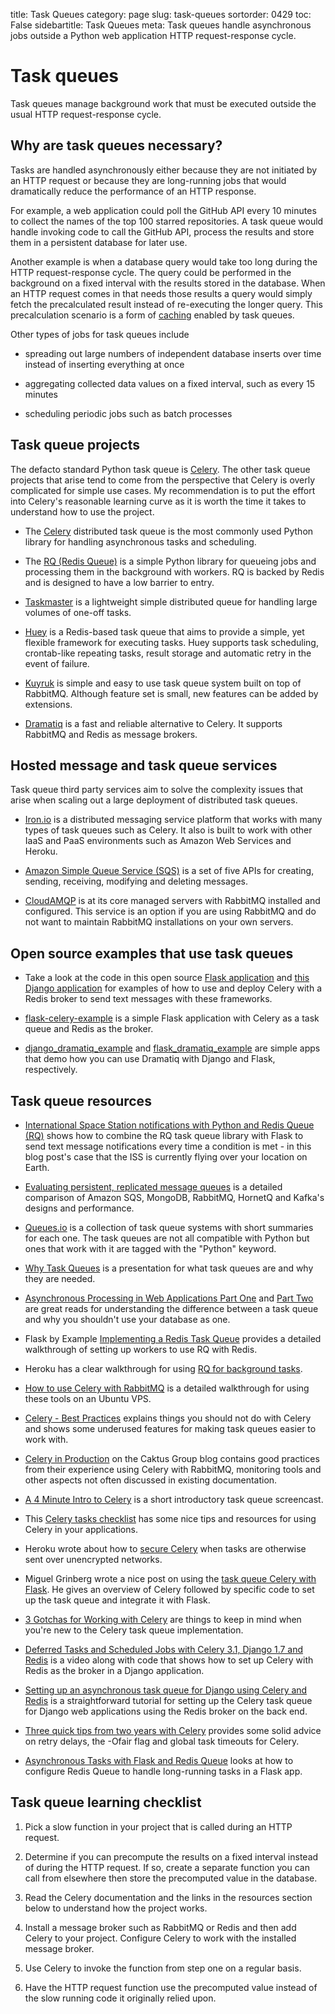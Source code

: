 title: Task Queues
category: page
slug: task-queues
sortorder: 0429
toc: False
sidebartitle: Task Queues
meta: Task queues handle asynchronous jobs outside a Python web application HTTP request-response cycle.


# Task queues
Task queues manage background work that must be executed outside the usual
HTTP request-response cycle.


## Why are task queues necessary?
Tasks are handled asynchronously either because they are not initiated by
an HTTP request or because they are long-running jobs that would dramatically
reduce the performance of an HTTP response.

For example, a web application could poll the GitHub API every 10 minutes to
collect the names of the top 100 starred repositories. A task queue would
handle invoking code to call the GitHub API, process the results and store them
in a persistent database for later use.

Another example is when a database query would take too long during the HTTP
request-response cycle. The query could be performed in the background on a
fixed interval with the results stored in the database. When an
HTTP request comes in that needs those results a query would simply fetch the
precalculated result instead of re-executing the longer query.
This precalculation scenario is a form of [caching](/caching.html) enabled
by task queues.

Other types of jobs for task queues include

* spreading out large numbers of independent database inserts over time
  instead of inserting everything at once

* aggregating collected data values on a fixed interval, such as every
  15 minutes

* scheduling periodic jobs such as batch processes


## Task queue projects
The defacto standard Python task queue is [Celery](/celery.html). The other
task queue projects that arise tend to come from the perspective that
Celery is overly complicated for simple use cases. My recommendation is to
put the effort into Celery's reasonable learning curve as it is worth the
time it takes to understand how to use the project.

* The [Celery](/celery.html) distributed task queue is the
  most commonly used Python library for handling asynchronous tasks and
  scheduling.

* The [RQ (Redis Queue)](/redis-queue-rq.html) is a simple Python
  library for queueing jobs and processing them in the background with
  workers. RQ is backed by Redis and is designed to have a low barrier to
  entry.

* [Taskmaster](https://github.com/dcramer/taskmaster) is a lightweight simple
  distributed queue for handling large volumes of one-off tasks.

* [Huey](http://huey.readthedocs.org/en/latest/) is a Redis-based task
  queue that aims to provide a simple, yet flexible framework for
  executing tasks. Huey supports task scheduling, crontab-like repeating
  tasks, result storage and automatic retry in the event of failure.

* [Kuyruk](https://kuyruk.readthedocs.io) is simple and easy to use task queue
  system built on top of RabbitMQ. Although feature set is small, new features
  can be added by extensions.

* [Dramatiq](https://dramatiq.io) is a fast and reliable alternative
  to Celery.  It supports RabbitMQ and Redis as message brokers.


## Hosted message and task queue services
Task queue third party services aim to solve the complexity issues that arise
when scaling out a large deployment of distributed task queues.

* [Iron.io](http://www.iron.io/) is a distributed messaging service platform
  that works with many types of task queues such as Celery. It also is built
  to work with other IaaS and PaaS environments such as Amazon Web Services
  and Heroku.

* [Amazon Simple Queue Service (SQS)](http://aws.amazon.com/sqs/) is a
  set of five APIs for creating, sending, receiving, modifying and deleting
  messages.

* [CloudAMQP](http://www.cloudamqp.com/) is at its core managed servers with
  RabbitMQ installed and configured. This service is an option if you are
  using RabbitMQ and do not want to maintain RabbitMQ installations on your
  own servers.


## Open source examples that use task queues
* Take a look at the code in this open source
  [Flask application](https://www.twilio.com/docs/howto/walkthrough/appointment-reminders/python/flask)
  and
  [this Django application](https://www.twilio.com/docs/howto/walkthrough/appointment-reminders/python/django)
  for examples of how to use and deploy Celery with a Redis broker to
  send text messages with these frameworks.

* [flask-celery-example](https://github.com/thrisp/flask-celery-example) is
  a simple Flask application with Celery as a task queue and Redis as
  the broker.

* [django_dramatiq_example](https://github.com/Bogdanp/django_dramatiq_example) and
  [flask_dramatiq_example](https://github.com/Bogdanp/flask_dramatiq_example)
  are simple apps that demo how you can use Dramatiq with Django and
  Flask, respectively.


## Task queue resources
* [International Space Station notifications with Python and Redis Queue (RQ)](https://www.twilio.com/blog/2015/11/international-space-station-notifications-with-python-redis-queue-and-twilio-copilot.html)
  shows how to combine the RQ task queue library with Flask to send
  text message notifications every time a condition is met - in this blog
  post's case that the ISS is currently flying over your location on
  Earth.

* [Evaluating persistent, replicated message queues](http://www.warski.org/blog/2014/07/evaluating-persistent-replicated-message-queues/)
  is a detailed comparison of Amazon SQS, MongoDB, RabbitMQ, HornetQ and
  Kafka's designs and performance.

* [Queues.io](http://queues.io/) is a collection of task queue systems with
  short summaries for each one. The task queues are not all compatible with
  Python but ones that work with it are tagged with the "Python" keyword.

* [Why Task Queues](http://www.slideshare.net/bryanhelmig/task-queues-comorichweb-12962619)
  is a presentation for what task queues are and why they are needed.

* [Asynchronous Processing in Web Applications Part One](http://blog.thecodepath.com/2012/11/15/asynchronous-processing-in-web-applications-part-1-a-database-is-not-a-queue/)
  and [Part Two](http://blog.thecodepath.com/2013/01/06/asynchronous-processing-in-web-applications-part-2-developers-need-to-understand-message-queues/)
  are great reads for understanding the difference between a task queue and
  why you shouldn't use your database as one.


* Flask by Example [Implementing a Redis Task Queue](https://realpython.com/blog/python/flask-by-example-implementing-a-redis-task-queue/)
  provides a detailed walkthrough of setting up workers to use RQ with
  Redis.

* Heroku has a clear walkthrough for using
  [RQ for background tasks](https://devcenter.heroku.com/articles/python-rq).

* [How to use Celery with RabbitMQ](https://www.digitalocean.com/community/articles/how-to-use-celery-with-rabbitmq-to-queue-tasks-on-an-ubuntu-vps)
  is a detailed walkthrough for using these tools on an Ubuntu VPS.

* [Celery - Best Practices](https://denibertovic.com/posts/celery-best-practices/)
  explains things you should not do with Celery and shows some underused
  features for making task queues easier to work with.

* [Celery in Production](http://www.caktusgroup.com/blog/2014/09/29/celery-production/)
  on the Caktus Group blog contains good practices from their experience
  using Celery with RabbitMQ, monitoring tools and other aspects not often
  discussed in existing documentation.

* [A 4 Minute Intro to Celery](https://www.youtube.com/watch?v=68QWZU_gCDA) is
  a short introductory task queue screencast.

* This [Celery tasks checklist](http://celerytaskschecklist.com/) has
  some nice tips and resources for using Celery in your applications.

* Heroku wrote about how to
  [secure Celery](https://engineering.heroku.com/blogs/2014-09-15-securing-celery)
  when tasks are otherwise sent over unencrypted networks.

* Miguel Grinberg wrote a nice post on using the
  [task queue Celery with Flask](http://blog.miguelgrinberg.com/post/using-celery-with-flask).
  He gives an overview of Celery followed by specific code to set up the task
  queue and integrate it with Flask.

* [3 Gotchas for Working with Celery](https://wiredcraft.com/blog/3-gotchas-for-celery/)
  are things to keep in mind when you're new to the Celery task queue
  implementation.

* [Deferred Tasks and Scheduled Jobs with Celery 3.1, Django 1.7 and Redis](https://godjango.com/63-deferred-tasks-and-scheduled-jobs-with-celery-31-django-17-and-redis/)
  is a video along with code that shows how to set up Celery with Redis as the
  broker in a Django application.

* [Setting up an asynchronous task queue for Django using Celery and Redis](http://michal.karzynski.pl/blog/2014/05/18/setting-up-an-asynchronous-task-queue-for-django-using-celery-redis/)
  is a straightforward tutorial for setting up the Celery task queue for
  Django web applications using the Redis broker on the back end.

* [Three quick tips from two years with Celery](https://library.launchkit.io/three-quick-tips-from-two-years-with-celery-c05ff9d7f9eb)
  provides some solid advice on retry delays, the -Ofair flag and global
  task timeouts for Celery.

* [Asynchronous Tasks with Flask and Redis Queue](https://testdriven.io/asynchronous-tasks-with-flask-and-redis-queue)
  looks at how to configure Redis Queue to handle long-running tasks in a Flask app.

## Task queue learning checklist
1. Pick a slow function in your project that is called during an HTTP
   request.

1. Determine if you can precompute the results on a fixed interval instead
   of during the HTTP request. If so, create a separate function you can call
   from elsewhere then store the precomputed value in the database.

1. Read the Celery documentation and the links in the resources section below
   to understand how the project works.

1. Install a message broker such as RabbitMQ or Redis and then add Celery to
   your project. Configure Celery to work with the installed message broker.

1. Use Celery to invoke the function from step one on a regular basis.

1. Have the HTTP request function use the precomputed value instead of the
   slow running code it originally relied upon.
